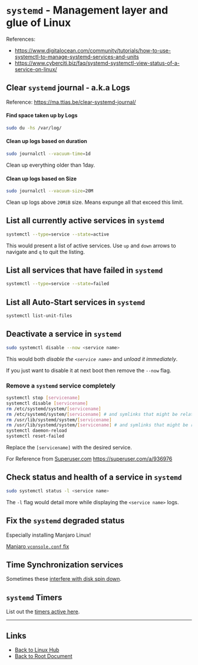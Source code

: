 # `systemd` - Management layer and glue of Linux

References:
- <https://www.digitalocean.com/community/tutorials/how-to-use-systemctl-to-manage-systemd-services-and-units>
- <https://www.cyberciti.biz/faq/systemd-systemctl-view-status-of-a-service-on-linux/>

## Clear `systemd` journal - a.k.a Logs

Reference: <https://ma.ttias.be/clear-systemd-journal/>

#### Find space taken up by Logs

```sh
sudo du -hs /var/log/
```

#### Clean up logs based on duration

```sh
sudo journalctl --vacuum-time=1d
```

Clean up everything older than 1day.

#### Clean up logs based on Size

```sh
sudo journalctl --vacuum-size=20M
```

Clean up logs above `20MiB` size.
Means expunge all that exceed this limit.

## List all currently active services in `systemd`

```sh
systemctl --type=service --state=active
```

This would present a list of active services.
Use `up` and `down` arrows to navigate and `q` to quit the listing.

## List all services that have failed in `systemd`

```sh
systemctl --type=service --state=failed
```

## List all Auto-Start services in `systemd`

```sh
systemctl list-unit-files
```

## Deactivate a service in `systemd`

```sh
sudo systemctl disable --now <service name>
```

This would both *disable the `<service name>`* and *unload it immediately*.

If you just want to disable it at next boot then remove the `--now` flag.

### Remove a `systemd` service completely

```sh
systemctl stop [servicename]
systemctl disable [servicename]
rm /etc/systemd/system/[servicename]
rm /etc/systemd/system/[servicename] # and symlinks that might be related
rm /usr/lib/systemd/system/[servicename]
rm /usr/lib/systemd/system/[servicename] # and symlinks that might be related
systemctl daemon-reload
systemctl reset-failed
```

Replace the `[servicename]` with the desired service.

For Reference from [Superuser.com](https://superuser.com/questions/513159/how-to-remove-systemd-services)
<https://superuser.com/a/936976>

## Check status and health of a service in `systemd`

```sh
sudo systemctl status -l <service name>
```

The `-l` flag would detail more while displaying the `<service name>` logs.

## Fix the `systemd` degraded status

Especially installing Manjaro Linux!

[Manjaro `vconsole.conf` fix](./ArchLinux/manjaro-vconsole-conf-fix-for-systemd.md)

## Time Synchronization services

Sometimes these [interfere with disk spin down](./spin-down-disks.md#systemd-timesycd---time-synchronization-services).

## `systemd` Timers

List out the [timers active here](./spin-down-disks.md#systemd-timers).

----
<!-- Footer Begins Here -->
## Links

- [Back to Linux Hub](./README.md)
- [Back to Root Document](../README.md)
